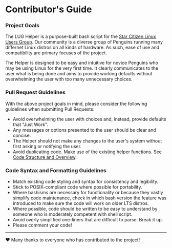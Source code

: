 # Contributor's Guide
### Project Goals
The LUG Helper is a purpose-built bash script for the [Star Citizen Linux Users Group](https://wiki.starcitizen-lug.org/). Our community is a diverse group of Penguins running many differnet Linux distros on all kinds of hardware. As such, ease of use and compatibility are primary focuses of the project.

The Helper is designed to be easy and intuitive for novice Penguins who may be using Linux for the very first time. It clearly communicates to the user what is being done and aims to provide working defaults without overwhelming the user with too many unnecessary choices.

### Pull Request Guidelines
With the above project goals in mind, please consider the following guidelines when submitting Pull Requests:
- Avoid overwhelming the user with choices and, instead, provide defaults that "Just Work".
- Any messages or options presented to the user should be clear and concise.
- The Helper should not make any changes to the user's system without first asking or notifying the user.
- Avoid duplicating code. Make use of the existing helper functions. See [Code Structure and Overview](https://github.com/starcitizen-lug/lug-helper/wiki/Code-Structure-and-Overview).

### Code Syntax and Formatting Guidelines
- Match existing code styling and syntax for consistency and legibility.
- Stick to POSIX-compliant code where possible for portability.
- Where bashisms are necessary for functionality or because they vastly simplify code maintenance, check in which bash version the feature was introduced to make sure the code will work on older LTS distros.
- Where possible, code should be written to be easy to understand by someone who is moderately competent with shell script.
- Avoid overly simplified one-liners that are difficult to parse. Break it up.
- Please comment your code!

--- 
❤️ Many thanks to everyone who has contributed to the project!

